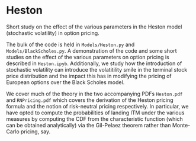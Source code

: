 # Heston
Short study on the effect of the various parameters in the Heston model (stochastic volatility) in option pricing.

The bulk of the code is held in `Models/Heston.py` and `Models/BlackScholes.py`. A demonstration of the code and some short studies on the effect of the various parameters on option pricing is described in `Heston.ipyb`. Additionally, we study how the introduction of stochastic volatility can introduce the volatitility smile in the terminal stock price distribution and the impact this has in modifying the pricing of European options over the Black Scholes model.

We cover much of the theory in the two accompanying PDFs `Heston.pdf` and `RNPricing.pdf` which covers the derivation of the Heston pricing formula and the notion of risk-neutral pricing respectively. In particular, we have opted to compute the probabilities of landing ITM under the various measures by computing the CDF from the characteristic function (which can be obtained analytically) via the Gil-Pelaez theorem rather than Monte-Carlo pricing, say.
